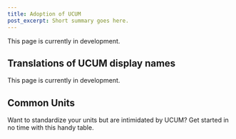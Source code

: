 ```yaml
---
title: Adoption of UCUM
post_excerpt: Short summary goes here.
---
```


This page is currently in development.

## Translations of UCUM display names

This page is currently in development.

## Common Units

Want to standardize your units but are intimidated by UCUM? Get started in no time with this handy table.
